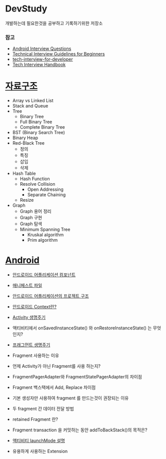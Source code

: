 # DevStudy
개발하는데 필요한것을 공부하고 기록하기위한 저장소

### 참고
- [Android Interview Questions](https://github.com/MindorksOpenSource/android-interview-questions)
- [Technical Interview Guidelines for Beginners](https://github.com/JaeYeopHan/Interview_Question_for_Beginner)
- [tech-interview-for-developer](https://github.com/gyoogle/tech-interview-for-developer)
- [Tech Interview Handbook](https://techinterviewhandbook.org/)

# [자료구조](./DataStructure)
- Array vs Linked List
- Stack and Queue
- Tree
  - Binary Tree
  - Full Binary Tree
  - Complete Binary Tree
- BST (Binary Search Tree)
- Binary Heap
- Red-Black Tree
  - 정의
  - 특징
  - 삽입
  - 삭제
- Hash Table
  - Hash Function
  - Resolve Collision
    - Open Addressing
    - Separate Chaining
  - Resize
- Graph
  - Graph 용어 정리
  - Graph 구현
  - Graph 탐색
  - Minimum Spanning Tree
    - Kruskal algorithm
    - Prim algorithm

# [Android](./Android)
- [안드로이드 어플리케이션 컴포넌트](https://developer.android.com/guide/components/fundamentals.html#Components)

- [매니페스트 파일](https://developer.android.com/guide/components/fundamentals.html#Manifest)

- [안드로이드 어플리케이션의 프로젝트 구조](https://developer.android.com/studio/projects)

- [안드로이드 Context란?](https://blog.mindorks.com/understanding-context-in-android-application-330913e32514)

- [Activity 생명주기](https://developer.android.com/guide/components/activities/activity-lifecycle?hl=ko)

- 액티비티에서 onSavedInstanceState() 와 onRestoreInstanceState() 는 무엇인지?

- [프래그먼트 생명주기](https://developer.android.com/guide/components/fragments#java)

- Fragment 사용하는 이유

- 언제 Activity가 아닌 Fragment를 사용 하는지?

- FragmentPagerAdapter와 FragmentStatePagerAdapter의 차이점

- Fragment 백스택에서 Add, Replace 차이점

- 기본 생성자만 사용하여 fragment 를 만드는것이 권장되는 이유

- 두 fragment 간 데이터 전달 방법

- retained Fragment 란?

- Fragment transaction 을 커밋하는 동안 addToBackStack()의 목적은?

- [액티비티 launchMode 설명](https://blog.mindorks.com/android-activity-launchmode-explained-cbc6cf996802)

- 유용하게 사용하는 Extension